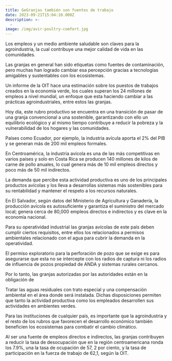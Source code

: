 ```yaml
---
title: GeGranjas también son fuentes de trabajo
date: 2023-09-21T15:04:10.000Z
description: >-
  -
image: /img/avir-poultry-comfort.jpg
---
```


Los empleos y un medio ambiente saludable son claves para la agroindustria, la cual contribuye una mejor calidad de vida en las comunidades.

Las granjas en general han sido etiquetas como fuentes de contaminación, pero muchas han logrado cambiar esa percepción gracias a tecnologías amigables y sustentables con los ecosistemas.

Un informe de la OIT hace una estimación sobre los puestos de trabajos creados en la economía verde, los cuales superan los 24 millones de empleos a nivel mundial, un enfoque que esta haciendo cambiar a las prácticas 
agroindustriales, entre estos las granjas.

Hoy día, este rubro productivo se encuentra en una transición de pasar de una granja convencional a una sostenible, garantizando con ello un equilibrio ecológico y al mismo tiempo contribuye a reducir la pobreza y la vulnerabilidad de los hogares y las comunidades.

Países como Ecuador, por ejemplo, la industria avícula aporta el 2% del PIB y se generan más de 200 mil empleos formales.

En Centroamérica, la industria avícola es una de las más competitivas en varios países y solo en Costa Rica se producen 140 millones de kilos de carne de pollo anuales, lo cual genera más de 10 mil empleos directos y poco más de 50 mil indirectos. 

La demanda que percibe esta actividad productiva es uno de los principales productos avícolas y los lleva a desarrollas sistemas más sostenibles para su rentabilidad y mantener el respeto a los recursos naturales. 

En El Salvador, según datos del Ministerio de Agricultura y Ganadería, la producción avícola es autosuficiente y garantiza el suministro del mercado local; genera cerca de 80,000 empleos directos e indirectos y es clave en la economía nacional. 

Para su operatividad industrial las granjas avícolas de este país deben cumplir ciertos requisitos, entre ellos los relacionados a permisos ambientales relacionado con el agua para cubrir la demanda en la operatividad.

El permiso exploratorio para la perforación de pozo que se exige es para asegurarse que esta no se intercepte con los radios de captura ni los radios de influencia de pozos propiedad de ANDA y sistemas rurales cercanos.

Por lo tanto, las granjas autorizadas por las autoridades están en la obligación de 

Tratar las aguas residuales con trato especial y una compensación ambiental en el área donde será instalada. Dichas disposiciones permiten que tanto la actividad productiva como los empleados desarrollen sus actividades en ambientes verdes.

Para las instituciones de cualquier país, es importante que la agroindustria y el resto de los rubros que favorecen el desarrollo económico también beneficien los ecosistemas para combatir el cambio climático.

Al ser una fuente de empleos directos e indirectos, las granjas contribuyen a reducir la tasa de desocupación que en la región centroamericana ronda los 7.9%, una la tasa de ocupación de 57, 2 por ciento, y la tasa de participación en la fuerza de trabajo de 62,1, según la OIT.
